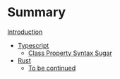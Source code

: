 # Summary

[Introduction](intro.md)

- [Typescript](typescript/typescript.md)
  - [Class Property Syntax Sugar](typescript/syntax-sugar-class-property.md)
- [Rust](rust/rust.md)
  - [To be continued]()
